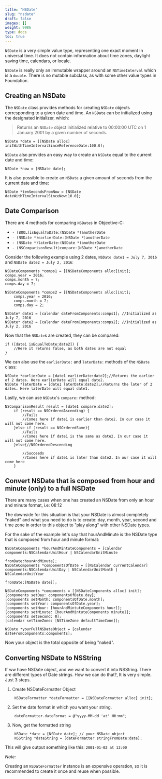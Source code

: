 ```yaml
---
title: "NSDate"
slug: "nsdate"
draft: false
images: []
weight: 9986
type: docs
toc: true
---
```


`NSDate` is a very simple value type, representing one exact moment in universal time. It does not contain information about time zones, daylight saving time, calendars, or locale.

`NSDate` is really only an immutable wrapper around an `NSTimeInterval` which is a `double`. There is no mutable subclass, as with some other value types in Foundation.

## Creating an NSDate
The `NSDate` class provides methods for creating `NSDate` objects corresponding to a given date and time. An `NSDate` can be initialized using the designated initializer, which:

> Returns an `NSDate` object initialized relative to 00:00:00 UTC on 1 January 2001 by a given number of seconds.

    NSDate *date = [[NSDate alloc] initWithTimeIntervalSinceReferenceDate:100.0];

`NSDate` also provides an easy way to create an `NSDate` equal to the current date and time:

    NSDate *now = [NSDate date];

It is also possible to create an `NSDate` a given amount of seconds from the current date and time:

    NSDate *tenSecondsFromNow = [NSDate dateWithTimeIntervalSinceNow:10.0];


## Date Comparison
There are 4 methods for comparing `NSDate`s in Objective-C:

- `- (BOOL)isEqualToDate:(NSDate *)anotherDate`
- `- (NSDate *)earlierDate:(NSDate *)anotherDate`
- `- (NSDate *)laterDate:(NSDate *)anotherDate`
- `- (NSComparisonResult)compare:(NSDate *)anotherDate`

Consider the following example using 2 dates, `NSDate date1 = July 7, 2016` and `NSDate date2 = July 2, 2016`:

    NSDateComponents *comps1 = [[NSDateComponents alloc]init];
    comps.year = 2016;
    comps.month = 7;
    comps.day = 7;

    NSDateComponents *comps2 = [[NSDateComponents alloc]init];
        comps.year = 2016;
        comps.month = 7;
        comps.day = 2;

    NSDate* date1 = [calendar dateFromComponents:comps1]; //Initialized as July 7, 2016 
    NSDate* date2 = [calendar dateFromComponents:comps2]; //Initialized as July 2, 2016 


Now that the `NSDate`s are created, they can be compared:

    if ([date1 isEqualToDate:date2]) {
        //Here it returns false, as both dates are not equal
    }
We can also use the `earlierDate:` and `laterDate:` methods of the `NSDate` class:    

    NSDate *earlierDate = [date1 earlierDate:date2];//Returns the earlier of 2 dates. Here earlierDate will equal date2.
    NSDate *laterDate = [date1 laterDate:date2];//Returns the later of 2 dates. Here laterDate will equal date1.
    
Lastly, we can use `NSDate`'s `compare:` method:
    
    NSComparisonResult result = [date1 compare:date2];
        if (result == NSOrderedAscending) {
            //Fails
            //Comes here if date1 is earlier than date2. In our case it will not come here.
        }else if (result == NSOrderedSame){
            //Fails
            //Comes here if date1 is the same as date2. In our case it will not come here.
        }else{//NSOrderedDescending
            
            //Succeeds
            //Comes here if date1 is later than date2. In our case it will come here
        }



## Convert NSDate that is composed from hour and minute (only) to a full NSDate
There are many cases when one has created an NSDate from only an hour and minute format, i.e: 08:12

The downside for this situation is that your NSDate is almost completely "naked" and what you need to do is to create: day, month, year, second and time zone in order to this object to "play along" with other NSDate types.

For the sake of the example let's say that hourAndMinute is the NSDate type that is composed from hour and minute format:

    NSDateComponents *hourAndMintuteComponents = [calendar components:NSCalendarUnitHour | NSCalendarUnitMinute
                                                             fromDate:hourAndMinute];
    NSDateComponents *componentsOfDate = [[NSCalendar currentCalendar] components:NSCalendarUnitDay | NSCalendarUnitMonth | NSCalendarUnitYear
                                                                         fromDate:[NSDate date]];
    
    NSDateComponents *components = [[NSDateComponents alloc] init];
    [components setDay: componentsOfDate.day];
    [components setMonth: componentsOfDate.month];
    [components setYear: componentsOfDate.year];
    [components setHour: [hourAndMintuteComponents hour]];
    [components setMinute: [hourAndMintuteComponents minute]];
    [components setSecond: 0];
    [calendar setTimeZone: [NSTimeZone defaultTimeZone]];
    
    NSDate *yourFullNSDateObject = [calendar dateFromComponents:components];

Now your object is the total opposite of being "naked".

## Converting NSDate to NSString
If ww have NSDate object, and we want to convert it into NSString. There are different types of Date strings. How we can do that?, It is very simple. Just 3 steps.

1. Create NSDateFormatter Object
        

        NSDateFormatter *dateFormatter = [[NSDateFormatter alloc] init];

2. Set the date format in which you want your string.


        dateFormatter.dateFormat = @"yyyy-MM-dd 'at' HH:mm";

3. Now, get the formatted string
    
        NSDate *date = [NSDate date]; // your NSDate object
        NSString *dateString = [dateFormatter stringFromDate:date];

This will give output something like this: `2001-01-02 at 13:00`

*Note:*

Creating an `NSDateFormatter` instance is an expensive operation, so it is recommended to create it once and reuse when possible.

